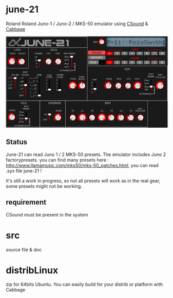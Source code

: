 # june-21
Roland Roland Juno-1 / Juno-2 / MKS-50 emulator using [CSound](https://csound.com) &amp; [Cabbage](https://www.cabbageaudio.com/)

![screenshot](src/xcfs/june-21.png)

## Status 
June-21 can read Juno 1 / 2 MKS-50 presets. The emulator includes Juno 2 factorypresets. you can find many presets here : http://www.llamamusic.com/mks50/mks-50_patches.html, you can read .syx file june-21 !

It's still a work in progress, so not all presets will work as in the real gear, some presets might not be working. 


## requirement 
CSound must be present in the system 


# src
source file & doc

# distribLinux
zip for 64bits Ubuntu. You can easily build for your distrib or platform with Cabbage
